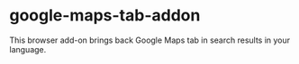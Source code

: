 # google-maps-tab-addon
This browser add-on brings back Google Maps tab in search results in your language.
